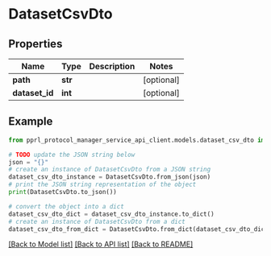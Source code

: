 # DatasetCsvDto


## Properties

Name | Type | Description | Notes
------------ | ------------- | ------------- | -------------
**path** | **str** |  | [optional] 
**dataset_id** | **int** |  | [optional] 

## Example

```python
from pprl_protocol_manager_service_api_client.models.dataset_csv_dto import DatasetCsvDto

# TODO update the JSON string below
json = "{}"
# create an instance of DatasetCsvDto from a JSON string
dataset_csv_dto_instance = DatasetCsvDto.from_json(json)
# print the JSON string representation of the object
print(DatasetCsvDto.to_json())

# convert the object into a dict
dataset_csv_dto_dict = dataset_csv_dto_instance.to_dict()
# create an instance of DatasetCsvDto from a dict
dataset_csv_dto_from_dict = DatasetCsvDto.from_dict(dataset_csv_dto_dict)
```
[[Back to Model list]](../README.md#documentation-for-models) [[Back to API list]](../README.md#documentation-for-api-endpoints) [[Back to README]](../README.md)


